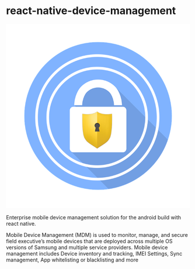 # react-native-device-management
![react-native-device-management logo](./logo/lock-icon.png)


Enterprise mobile device management solution for the android build with react native.

Mobile Device Management (MDM) is used to monitor, manage, and secure field executive’s mobile devices that are deployed across multiple OS versions of Samsung and multiple service providers. Mobile device management includes Device inventory and tracking, IMEI Settings, Sync management, App whitelisting or blacklisting and more


